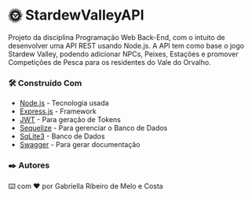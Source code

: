 # 🌞​ StardewValleyAPI
Projeto da disciplina Programação Web Back-End, com o intuito de desenvolver uma API REST usando Node.js.
A API tem como base o jogo Stardew Valley, podendo adicionar NPCs, Peixes, Estações e promover Competições de Pesca para os residentes do Vale do Orvalho.

### 🛠️ Construído Com
- [Node.js](https://nodejs.org/en) - Tecnologia usada
- [Express.js](https://expressjs.com/pt-br/) - Framework
- [JWT](https://jwt.io) - Para geração de Tokens
- [Sequelize](https://sequelize.org) - Para gerenciar o Banco de Dados
- [SqLite3](https://www.sqlite.org/index.html) - Banco de Dados
- [Swagger](https://swagger.io) - Para gerar documentação

### ✒️ Autores
⌨️​ com ❤️​ por Gabriella Ribeiro de Melo e Costa
